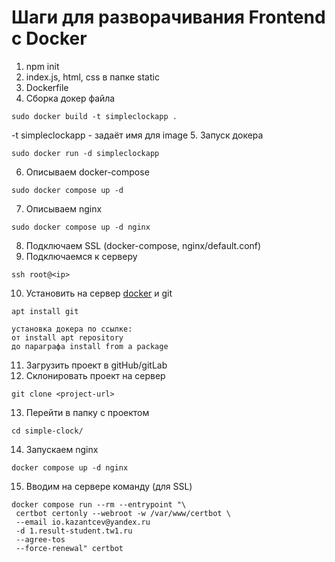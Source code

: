 # Шаги для разворачивания Frontend с Docker

1. npm init
2. index.js, html, css в папке static
3. Dockerfile
4. Сборка докер файла
```
sudo docker build -t simpleclockapp .
```
-t simpleclockapp - задаёт имя для image
5. Запуск докера
```
sudo docker run -d simpleclockapp 
```
6. Описываем docker-compose
```
sudo docker compose up -d
```
7. Описываем nginx
```
sudo docker compose up -d nginx
```
8. Подключаем SSL (docker-compose, nginx/default.conf)
9. Подключаемся к серверу
```
ssh root@<ip>
```
10. Установить на сервер [docker](https://docs.docker.com/engine/install/ubuntu) и git
```
apt install git

установка докера по ссылке:
от install apt repository 
до параграфа install from a package
```
11. Загрузить проект в gitHub/gitLab
12. Склонировать проект на сервер
```
git clone <project-url>
```
13. Перейти в папку с проектом
```
cd simple-clock/
```
14. Запускаем nginx
```
docker compose up -d nginx
```
15. Вводим на сервере команду (для SSL)
```
docker compose run --rm --entrypoint "\
 certbot certonly --webroot -w /var/www/certbot \
 --email io.kazantcev@yandex.ru 
 -d 1.result-student.tw1.ru
 --agree-tos
 --force-renewal" certbot
```